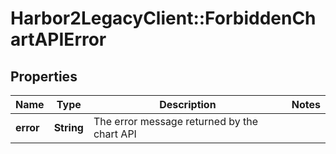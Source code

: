 # Harbor2LegacyClient::ForbiddenChartAPIError

## Properties
Name | Type | Description | Notes
------------ | ------------- | ------------- | -------------
**error** | **String** | The error message returned by the chart API | 


